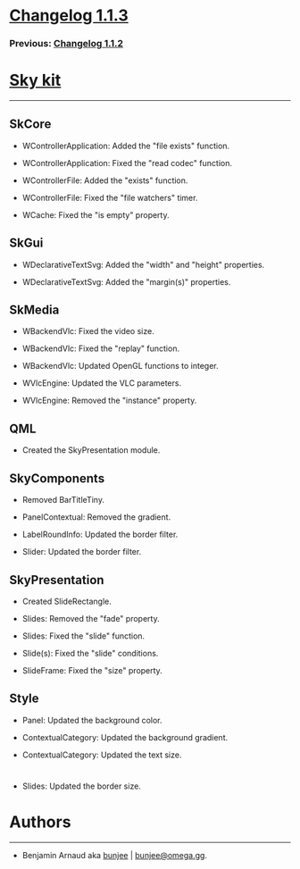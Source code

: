 # [Changelog 1.1.3](http://omega.gg/Sky/changes/1.1.3.html)

### Previous: [Changelog 1.1.2](1.1.2.html)

# [Sky kit](http://omega.gg/Sky)
---

## SkCore

- WControllerApplication: Added the "file exists" function.

- WControllerApplication: Fixed the "read codec" function.

- WControllerFile: Added the "exists" function.

- WControllerFile: Fixed the "file watchers" timer.

- WCache: Fixed the "is empty" property.


## SkGui

- WDeclarativeTextSvg: Added the "width" and "height" properties.

- WDeclarativeTextSvg: Added the "margin(s)" properties.


## SkMedia

- WBackendVlc: Fixed the video size.

- WBackendVlc: Fixed the "replay" function.

- WBackendVlc: Updated OpenGL functions to integer.

- WVlcEngine: Updated the VLC parameters.

- WVlcEngine: Removed the "instance" property.


## QML

- Created the SkyPresentation module.


## SkyComponents

- Removed BarTitleTiny.

- PanelContextual: Removed the gradient.

- LabelRoundInfo: Updated the border filter.

- Slider: Updated the border filter.


## SkyPresentation

- Created SlideRectangle.

- Slides: Removed the "fade" property.

- Slides: Fixed the "slide" function.

- Slide(s): Fixed the "slide" conditions.

- SlideFrame: Fixed the "size" property.


## Style

- Panel: Updated the background color.

- ContextualCategory: Updated the background gradient.

- ContextualCategory: Updated the text size.

#

- Slides: Updated the border size.


# Authors
---

- Benjamin Arnaud aka [bunjee](http://bunjee.me) | <bunjee@omega.gg>.
